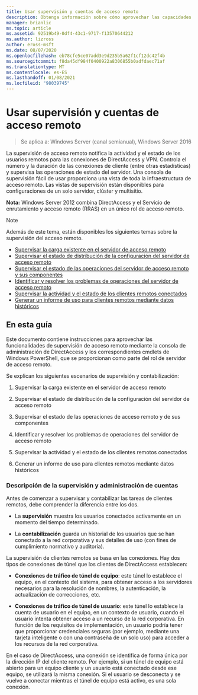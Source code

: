 ```yaml
---
title: Usar supervisión y cuentas de acceso remoto
description: Obtenga información sobre cómo aprovechar las capacidades de supervisión de acceso remoto mediante la consola de administración de DirectAccess y los cmdlets de Windows PowerShell correspondientes.
manager: brianlic
ms.topic: article
ms.assetid: 92519b49-0df4-43c1-9717-f13570644212
ms.author: lizross
author: eross-msft
ms.date: 08/07/2020
ms.openlocfilehash: eb78cfe5ce07add3e9d235b5a62f1cf12dc42f4b
ms.sourcegitcommit: f8da45df984f0400922a8306855b0adfdaec71af
ms.translationtype: MT
ms.contentlocale: es-ES
ms.lasthandoff: 01/08/2021
ms.locfileid: "98039745"
---
```

# <a name="use-remote-access-monitoring-and-accounting"></a>Usar supervisión y cuentas de acceso remoto

>Se aplica a: Windows Server (canal semianual), Windows Server 2016

La supervisión de acceso remoto notifica la actividad y el estado de los usuarios remotos para las conexiones de DirectAccess y VPN. Controla el número y la duración de las conexiones de cliente (entre otras estadísticas) y supervisa las operaciones de estado del servidor. Una consola de supervisión fácil de usar proporciona una vista de toda la infraestructura de acceso remoto. Las vistas de supervisión están disponibles para configuraciones de un solo servidor, clúster y multisitio.

**Nota:** Windows Server 2012 combina DirectAccess y el Servicio de enrutamiento y acceso remoto (RRAS) en un único rol de acceso remoto.

> [!NOTE]
> Además de este tema, están disponibles los siguientes temas sobre la supervisión del acceso remoto.
>
> -   [Supervisar la carga existente en el servidor de acceso remoto](Monitor-the-existing-load-on-the-Remote-Access-server.md)
> -   [Supervisar el estado de distribución de la configuración del servidor de acceso remoto](Monitor-the-configuration-distribution-status-of-the-Remote-Access-server.md)
> -   [Supervisar el estado de las operaciones del servidor de acceso remoto y sus componentes](Monitor-the-operations-status-of-the-Remote-Access-server-and-its-components.md)
> -   [Identificar y resolver los problemas de operaciones del servidor de acceso remoto](Identify-and-resolve-Remote-Access-server-operations-problems.md)
> -   [Supervisar la actividad y el estado de los clientes remotos conectados](Monitor-connected-remote-clients-for-activity-and-status.md)
> -   [Generar un informe de uso para clientes remotos mediante datos históricos](Generate-a-usage-report-for-remote-clients-using-historical-data.md)

## <a name="in-this-guide"></a>En esta guía
Este documento contiene instrucciones para aprovechar las funcionalidades de supervisión de acceso remoto mediante la consola de administración de DirectAccess y los correspondientes cmdlets de Windows PowerShell, que se proporcionan como parte del rol de servidor de acceso remoto.

Se explican los siguientes escenarios de supervisión y contabilización:

1.  Supervisar la carga existente en el servidor de acceso remoto

2.  Supervisar el estado de distribución de la configuración del servidor de acceso remoto

3.  Supervisar el estado de las operaciones de acceso remoto y de sus componentes

4.  Identificar y resolver los problemas de operaciones del servidor de acceso remoto

5.  Supervisar la actividad y el estado de los clientes remotos conectados

6.  Generar un informe de uso para clientes remotos mediante datos históricos

### <a name="understand-monitoring-and-accounting"></a>Descripción de la supervisión y administración de cuentas
Antes de comenzar a supervisar y contabilizar las tareas de clientes remotos, debe comprender la diferencia entre los dos.

-   La **supervisión** muestra los usuarios conectados activamente en un momento del tiempo determinado.

-   La **contabilización** guarda un historial de los usuarios que se han conectado a la red corporativa y sus detalles de uso (con fines de cumplimiento normativo y auditoría).

La supervisión de clientes remotos se basa en las conexiones. Hay dos tipos de conexiones de túnel que los clientes de DirectAccess establecen:

-   **Conexiones de tráfico de túnel de equipo**: este túnel lo establece el equipo, en el contexto del sistema, para obtener acceso a los servidores necesarios para la resolución de nombres, la autenticación, la actualización de correcciones, etc.

-   **Conexiones de tráfico de túnel de usuario**: este túnel lo establece la cuenta de usuario en el equipo, en un contexto de usuario, cuando el usuario intenta obtener acceso a un recurso de la red corporativa. En función de los requisitos de implementación, un usuario podría tener que proporcionar credenciales seguras (por ejemplo, mediante una tarjeta inteligente o con una contraseña de un solo uso) para acceder a los recursos de la red corporativa.

En el caso de DirectAccess, una conexión se identifica de forma única por la dirección IP del cliente remoto. Por ejemplo, si un túnel de equipo está abierto para un equipo cliente y un usuario está conectado desde ese equipo, se utilizará la misma conexión. Si el usuario se desconecta y se vuelve a conectar mientras el túnel de equipo está activo, es una sola conexión.



